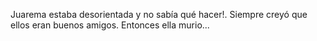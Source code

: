 Juarema estaba desorientada y no sabía qué hacer!. Siempre creyó que ellos eran buenos amigos. Entonces ella murio...
